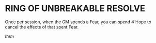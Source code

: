 ﻿---
tags:
  - Item
name: 'RING OF UNBREAKABLE RESOLVE'
description: 'Once per session, when the GM spends a Fear, you can spend 4 Hope to cancel the effects of that spent Fear.'
---

# RING OF UNBREAKABLE RESOLVE

Once per session, when the GM spends a Fear, you can spend 4 Hope to cancel the effects of that spent Fear.

*Item*
